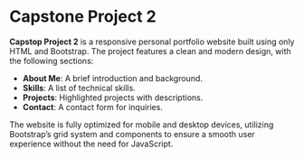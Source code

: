 # Capstone Project 2

**Capstop Project 2** is a responsive personal portfolio website built using only HTML and Bootstrap. The project features a clean and modern design, with the following sections:

- **About Me**: A brief introduction and background.
- **Skills**: A list of technical skills.
- **Projects**: Highlighted projects with descriptions.
- **Contact**: A contact form for inquiries.

The website is fully optimized for mobile and desktop devices, utilizing Bootstrap’s grid system and components to ensure a smooth user experience without the need for JavaScript.

